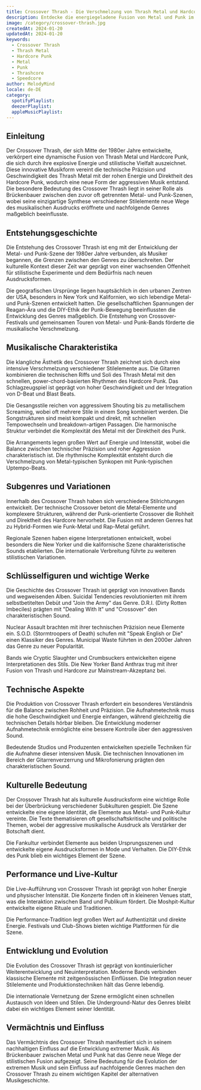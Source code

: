 ```yaml
---
title: Crossover Thrash - Die Verschmelzung von Thrash Metal und Hardcore Punk
description: Entdecke die energiegeladene Fusion von Metal und Punk im Crossover Thrash
image: /category/crossover-thrash.jpg
createdAt: 2024-01-20
updatedAt: 2024-01-20
keywords:
  - Crossover Thrash
  - Thrash Metal
  - Hardcore Punk
  - Metal
  - Punk
  - Thrashcore
  - Speedcore
author: MelodyMind
locale: de-DE
category:
  spotifyPlaylist: 
  deezerPlaylist: 
  appleMusicPlaylist: 
---
```


## Einleitung

Der Crossover Thrash, der sich Mitte der 1980er Jahre entwickelte, verkörpert eine dynamische Fusion von Thrash Metal und Hardcore Punk, die sich durch ihre explosive Energie und stilistische Vielfalt auszeichnet. Diese innovative Musikform vereint die technische Präzision und Geschwindigkeit des Thrash Metal mit der rohen Energie und Direktheit des Hardcore Punk, wodurch eine neue Form der aggressiven Musik entstand. Die besondere Bedeutung des Crossover Thrash liegt in seiner Rolle als Brückenbauer zwischen den zuvor oft getrennten Metal- und Punk-Szenen, wobei seine einzigartige Synthese verschiedener Stilelemente neue Wege des musikalischen Ausdrucks eröffnete und nachfolgende Genres maßgeblich beeinflusste.

## Entstehungsgeschichte

Die Entstehung des Crossover Thrash ist eng mit der Entwicklung der Metal- und Punk-Szene der 1980er Jahre verbunden, als Musiker begannen, die Grenzen zwischen den Genres zu überschreiten. Der kulturelle Kontext dieser Zeit war geprägt von einer wachsenden Offenheit für stilistische Experimente und dem Bedürfnis nach neuen Ausdrucksformen.

Die geografischen Ursprünge liegen hauptsächlich in den urbanen Zentren der USA, besonders in New York und Kalifornien, wo sich lebendige Metal- und Punk-Szenen entwickelt hatten. Die gesellschaftlichen Spannungen der Reagan-Ära und die DIY-Ethik der Punk-Bewegung beeinflussten die Entwicklung des Genres maßgeblich. Die Entstehung von Crossover-Festivals und gemeinsamen Touren von Metal- und Punk-Bands förderte die musikalische Verschmelzung.

## Musikalische Charakteristika

Die klangliche Ästhetik des Crossover Thrash zeichnet sich durch eine intensive Verschmelzung verschiedener Stilelemente aus. Die Gitarren kombinieren die technischen Riffs und Soli des Thrash Metal mit den schnellen, power-chord-basierten Rhythmen des Hardcore Punk. Das Schlagzeugspiel ist geprägt von hoher Geschwindigkeit und der Integration von D-Beat und Blast Beats.

Die Gesangsstile reichen von aggressivem Shouting bis zu metallischem Screaming, wobei oft mehrere Stile in einem Song kombiniert werden. Die Songstrukturen sind meist kompakt und direkt, mit schnellen Tempowechseln und breakdown-artigen Passagen. Die harmonische Struktur verbindet die Komplexität des Metal mit der Direktheit des Punk.

Die Arrangements legen großen Wert auf Energie und Intensität, wobei die Balance zwischen technischer Präzision und roher Aggression charakteristisch ist. Die rhythmische Komplexität entsteht durch die Verschmelzung von Metal-typischen Synkopen mit Punk-typischen Uptempo-Beats.

## Subgenres und Variationen

Innerhalb des Crossover Thrash haben sich verschiedene Stilrichtungen entwickelt. Der technische Crossover betont die Metal-Elemente und komplexere Strukturen, während der Punk-orientierte Crossover die Rohheit und Direktheit des Hardcore hervorhebt. Die Fusion mit anderen Genres hat zu Hybrid-Formen wie Funk-Metal und Rap-Metal geführt.

Regionale Szenen haben eigene Interpretationen entwickelt, wobei besonders die New Yorker und die kalifornische Szene charakteristische Sounds etablierten. Die internationale Verbreitung führte zu weiteren stilistischen Variationen.

## Schlüsselfiguren und wichtige Werke

Die Geschichte des Crossover Thrash ist geprägt von innovativen Bands und wegweisenden Alben. Suicidal Tendencies revolutionierten mit ihrem selbstbetitelten Debüt und "Join the Army" das Genre. D.R.I. (Dirty Rotten Imbeciles) prägten mit "Dealing With It" und "Crossover" den charakteristischen Sound.

Nuclear Assault brachten mit ihrer technischen Präzision neue Elemente ein. S.O.D. (Stormtroopers of Death) schufen mit "Speak English or Die" einen Klassiker des Genres. Municipal Waste führten in den 2000er Jahren das Genre zu neuer Popularität.

Bands wie Cryptic Slaughter und Crumbsuckers entwickelten eigene Interpretationen des Stils. Die New Yorker Band Anthrax trug mit ihrer Fusion von Thrash und Hardcore zur Mainstream-Akzeptanz bei.

## Technische Aspekte

Die Produktion von Crossover Thrash erfordert ein besonderes Verständnis für die Balance zwischen Rohheit und Präzision. Die Aufnahmetechnik muss die hohe Geschwindigkeit und Energie einfangen, während gleichzeitig die technischen Details hörbar bleiben. Die Entwicklung moderner Aufnahmetechnik ermöglichte eine bessere Kontrolle über den aggressiven Sound.

Bedeutende Studios und Produzenten entwickelten spezielle Techniken für die Aufnahme dieser intensiven Musik. Die technischen Innovationen im Bereich der Gitarrenverzerrung und Mikrofonierung prägten den charakteristischen Sound.

## Kulturelle Bedeutung

Der Crossover Thrash hat als kulturelle Ausdrucksform eine wichtige Rolle bei der Überbrückung verschiedener Subkulturen gespielt. Die Szene entwickelte eine eigene Identität, die Elemente aus Metal- und Punk-Kultur vereinte. Die Texte thematisieren oft gesellschaftskritische und politische Themen, wobei der aggressive musikalische Ausdruck als Verstärker der Botschaft dient.

Die Fankultur verbindet Elemente aus beiden Ursprungsszenen und entwickelte eigene Ausdrucksformen in Mode und Verhalten. Die DIY-Ethik des Punk blieb ein wichtiges Element der Szene.

## Performance und Live-Kultur

Die Live-Aufführung von Crossover Thrash ist geprägt von hoher Energie und physischer Intensität. Die Konzerte finden oft in kleineren Venues statt, was die Interaktion zwischen Band und Publikum fördert. Die Moshpit-Kultur entwickelte eigene Rituale und Traditionen.

Die Performance-Tradition legt großen Wert auf Authentizität und direkte Energie. Festivals und Club-Shows bieten wichtige Plattformen für die Szene.

## Entwicklung und Evolution

Die Evolution des Crossover Thrash ist geprägt von kontinuierlicher Weiterentwicklung und Neuinterpretation. Moderne Bands verbinden klassische Elemente mit zeitgenössischen Einflüssen. Die Integration neuer Stilelemente und Produktionstechniken hält das Genre lebendig.

Die internationale Vernetzung der Szene ermöglicht einen schnellen Austausch von Ideen und Stilen. Die Underground-Natur des Genres bleibt dabei ein wichtiges Element seiner Identität.

## Vermächtnis und Einfluss

Das Vermächtnis des Crossover Thrash manifestiert sich in seinem nachhaltigen Einfluss auf die Entwicklung extremer Musik. Als Brückenbauer zwischen Metal und Punk hat das Genre neue Wege der stilistischen Fusion aufgezeigt. Seine Bedeutung für die Evolution der extremen Musik und sein Einfluss auf nachfolgende Genres machen den Crossover Thrash zu einem wichtigen Kapitel der alternativen Musikgeschichte.
